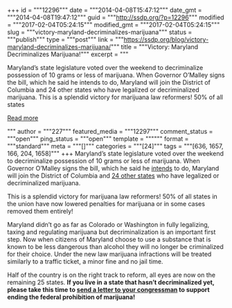 +++
id = """12296"""
date = """2014-04-08T15:47:12"""
date_gmt = """2014-04-08T19:47:12"""
guid = """http://ssdp.org/?p=12296"""
modified = """2017-02-04T05:24:15"""
modified_gmt = """2017-02-04T05:24:15"""
slug = """victory-maryland-decriminalizes-marijuana"""
status = """publish"""
type = """post"""
link = """https://ssdp.org/blog/victory-maryland-decriminalizes-marijuana/"""
title = """Victory: Maryland Decriminalizes Marijuana!"""
excerpt = """<p>Maryland’s state legislature voted over the weekend to decriminalize possession of 10 grams or less of marijuana. When Governor O’Malley signs the bill, which he said he intends to do, Maryland will join the District of Columbia and 24 other states who have legalized or decriminalized marijuana. This is a splendid victory for marijuana law reformers! 50% of all states</p>
<div class="h10"></div>
<p><a class="more-link2 flat" href="https://ssdp.org/blog/victory-maryland-decriminalizes-marijuana/">Read more</a></p>
"""
author = """227"""
featured_media = """12297"""
comment_status = """open"""
ping_status = """open"""
template = """"""
format = """standard"""
meta = """[]"""
categories = """[24]"""
tags = """[636, 1657, 166, 204, 1658]"""
+++
Maryland’s state legislature voted over the weekend to decriminalize possession of 10 grams or less of marijuana. When Governor O’Malley signs the bill, which he said he <a href="http://www.washingtonpost.com/local/md-politics/maryland-gov-omalley-will-sign-marijuana-decriminalization-bill-senior-aide-says/2014/04/07/d50ec44c-be8f-11e3-bcec-b71ee10e9bc3_story.html" target="_blank">intends</a> to do, Maryland will join the District of Columbia and <a href="http://www.people-press.org/2013/04/04/marijuana-timeline/" target="_blank">24 other states</a> who have legalized or decriminalized marijuana.

<p dir="ltr">This is a splendid victory for marijuana law reformers! 50% of all states in the union have now lowered penalties for marijuana or in some cases removed them entirely!</p>

<p dir="ltr">Maryland didn&#8217;t go as far as Colorado or Washington in fully legalizing, taxing and regulating marijuana but decriminalization is an important first step. Now when citizens of Maryland choose to use a substance that is known to be less dangerous than alcohol they will no longer be criminalized for their choice. Under the new law marijuana infractions will be treated similarly to a traffic ticket, a minor fine and no jail time.</p>

<p dir="ltr">Half of the country is on the right track to reform, all eyes are now on the remaining 25 states. <strong>If you live in a state that hasn&#8217;t decriminalized yet, please take this time to <a href="http://ssdp.org/action/ending-federal-marijuana-prohibition-act-of-2013/" target="_blank">send a letter to your congressman</a> to support ending the federal prohibition of marijuana!</strong></p>
